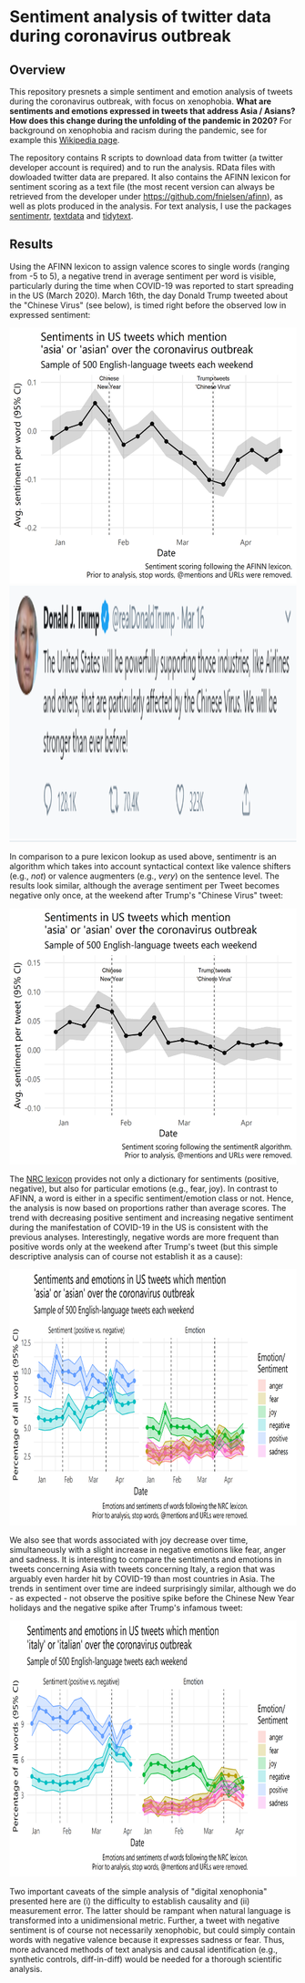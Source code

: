 # Sentiment analysis of twitter data during coronavirus outbreak

## Overview

This repository presnets a simple sentiment and emotion analysis of tweets during the coronavirus outbreak, with focus on xenophobia. **What are sentiments and emotions expressed in tweets that address Asia / Asians? How does this change during the unfolding of the pandemic in 2020?** For background on xenophobia and racism during the pandemic, see for example this [Wikipedia page](https://en.wikipedia.org/wiki/List_of_incidents_of_xenophobia_and_racism_related_to_the_2019%E2%80%9320_coronavirus_pandemic).

The repository contains R scripts to download data from twitter (a twitter developer account is required) and to run the analysis. RData files with dowloaded twitter data are prepared. It also contains the AFINN lexicon for sentiment scoring as a text file (the most recent version can always be retrieved from the developer under https://github.com/fnielsen/afinn), as well as plots produced in the analysis. For text analysis, I use the packages [sentimentr](https://github.com/trinker/sentimentr), [textdata](https://cran.r-project.org/web/packages/textdata/index.html) and [tidytext](https://cran.r-project.org/web/packages/tidytext/index.html).
## Results

Using the AFINN lexicon to assign valence scores to single words (ranging from -5 to 5), a negative trend in average sentiment per word is visible, particularly during the time when COVID-19 was reported to start spreading in the US (March 2020). March 16th, the day Donald Trump tweeted about the "Chinese Virus" (see below), is timed right before the observed low in expressed sentiment:

<img src="https://github.com/stefgehrig/tweetsentimentcorona/blob/master/sent_analysis_afinn_asia.png" alt="alt text" width="550" height="450">

<img src="https://github.com/stefgehrig/tweetsentimentcorona/blob/master/trump_tweet.png" alt="alt text" width="550" height="450">

In comparison to a pure lexicon lookup as used above, sentimentr is an algorithm which takes into account syntactical context like valence shifters (e.g., *not*) or valence augmenters (e.g., *very*) on the sentence level. The results look similar, although the average sentiment per Tweet becomes negative only once, at the weekend after Trump's "Chinese Virus" tweet:

<img src="https://github.com/stefgehrig/tweetsentimentcorona/blob/master/sent_analysis_sentr_asia.png" alt="alt text" width="550" height="450">

The [NRC lexicon](https://saifmohammad.com/WebPages/NRC-Emotion-Lexicon.htm) provides not only a dictionary for sentiments (positive, negative), but also for particular emotions (e.g., fear, joy). In contrast to AFINN, a word is either in a specific sentiment/emotion class or not. Hence, the analysis is now based on proportions rather than average scores. The trend with decreasing positive sentiment and increasing negative sentiment during the manifestation of COVID-19 in the US is consistent with the previous analyses. Interestingly, negative words are more frequent than positive words only at the weekend after Trump's tweet (but this simple descriptive analysis can of course not establish it as a cause):

<img src="https://github.com/stefgehrig/tweetsentimentcorona/blob/master/sent_analysis_nrc_asia.png" alt="alt text" width="800" height="450">

We also see that words associated with joy decrease over time, simultaneously with a slight increase in negative emotions like fear, anger and sadness. It is interesting to compare the sentiments and emotions in tweets concerning Asia with tweets concerning Italy, a region that was arguably even harder hit by COVID-19 than most countries in Asia. The trends in sentiment over time are indeed surprisingly similar, although we do - as expected - not observe the positive spike before the Chinese New Year holidays and the negative spike after Trump's infamous tweet:

<img src="https://github.com/stefgehrig/tweetsentimentcorona/blob/master/sent_analysis_nrc_italy.png" alt="alt text" width="800" height="450">

Two important caveats of the simple analysis of "digital xenophonia" presented here are (i) the difficulty to establish causality and (ii) measurement error. The latter should be rampant when natural language is transformed into a unidimensional metric. Further, a tweet with negative sentiment is of course not necessarily xenophobic, but could simply contain words with negative valence because it expresses sadness or fear. Thus, more advanced methods of text analysis and causal identification (e.g., synthetic controls, diff-in-diff) would be needed for a thorough scientific analysis.